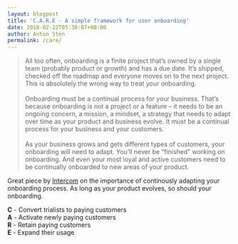 ```yaml
---
layout: blogpost
title: 'C.A.R.E - A simple framework for user onboarding'
date: 2018-02-22T05:38:07+00:00
author: Anton Sten
permalink: /care/
---
```


>All too often, onboarding is a finite project that’s owned by a single team (probably product or growth) and has a due date. It’s shipped, checked off the roadmap and everyone moves on to the next project. This is absolutely the wrong way to treat your onboarding.<br /><br />Onboarding must be a continual process for your business.
That’s because onboarding is not a project or a feature – it needs to be an ongoing concern, a mission, a mindset, a strategy that needs to adapt over time as your product and business evolve. It must be a continual process for your business and your customers.<br /><br />As your business grows and gets different types of customers, your onboarding will need to adapt. You’ll never be “finished” working on onboarding. And even your most loyal and active customers need to be continually onboarded to new areas of your product.

Great piece by [Intercom](https://blog.intercom.com/c-a-r-e-simple-framework-user-onboarding/) on the importance of continously adapting your onboarding process. As long as your product evolves, so should your onboarding.

<b>C</b> - Convert trialists to paying customers<br />
<b>A</b> - Activate newly paying customers<br />
<b>R</b> - Retain paying customers<br />
<b>E</b> - Expand their usage
